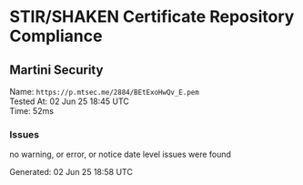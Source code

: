 # STIR/SHAKEN Certificate Repository Compliance

## Martini Security

Name: `https://p.mtsec.me/2884/BEtExoHwQv_E.pem`\
Tested At: 02 Jun 25 18:45 UTC\
Time: 52ms

### Issues

no warning, or error, or notice date level issues were found

Generated: 02 Jun 25 18:58 UTC